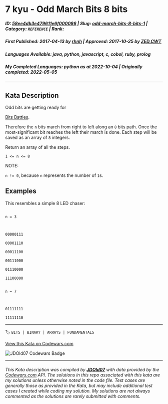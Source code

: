 # 7 kyu - Odd March  Bits 8 bits

##### **ID**: [58ee4db3e479611e6f000086](https://www.codewars.com/kata/58ee4db3e479611e6f000086) | **Slug**: [odd-march-bits-8-bits-1](https://www.codewars.com/kata/58ee4db3e479611e6f000086) | **Category**: `REFERENCE` | **Rank**: <span style="color:white">7 kyu</span>

##### **First Published**: 2017-04-13 ***by*** [rhnh](https://www.codewars.com/users/rhnh) | **Approved**: 2017-10-25 ***by*** [ZED.CWT](https://www.codewars.com/users/ZED.CWT)

##### **Languages Available**: java, python, javascript, c, cobol, ruby, prolog

##### **My Completed Languages**: python ***as at*** 2022-10-04 | **Originally completed**: 2022-05-05

---

## Kata Description


Odd bits are getting ready for 

[Bits Battles](https://www.codewars.com/kata/world-bits-war/).



Therefore the `n` bits march from right to left along an `8` bits path. Once the most-significant bit reaches the left their march is done. Each step will be saved as an array of `8` integers.



Return an array of all the steps.



`1 <= n <= 8`



NOTE:

`n != 0`, because `n` represents the number of `1`s.





## Examples



This resembles a simple 8 LED chaser:



```

n = 3



00000111

00001110

00011100

00111000

01110000

11100000

```



```

n = 7



01111111

11111110

```



---


🏷 `BITS | BINARY | ARRAYS | FUNDAMENTALS`


[View this Kata on Codewars.com](https://www.codewars.com/kata/58ee4db3e479611e6f000086)

![](https://www.codewars.com/users/jdold07/badges/large "JDOld07 Codewars Badge")

---

###### *This Kata description was compiled by [**JDOld07**](https://tpstech.dev) with data provided by the [Codewars.com](https://www.codewars.com) API.  The solutions in this repo associated with this kata are my solutions unless otherwise noted in the code file.  Test cases are generally those as provided in the Kata, but may include additional test cases I created while coding my solution.  My solutions are not always commented as the solutions are rarely submitted with comments.*
